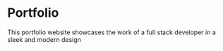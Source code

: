 # Portfolio
This portfolio website showcases the work of a full stack developer in a sleek and modern design
